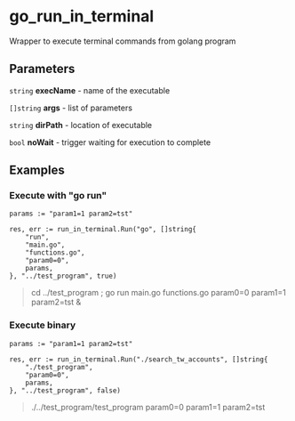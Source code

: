 # go_run_in_terminal
Wrapper to execute terminal commands from golang program

## Parameters
`string` **execName** - name of the executable

`[]string` **args** - list of parameters

`string` **dirPath** - location of executable

`bool` **noWait** - trigger waiting for execution to complete


## Examples

### Execute with "go run"
```
params := "param1=1 param2=tst"

res, err := run_in_terminal.Run("go", []string{
	"run",
	"main.go",
	"functions.go",
	"param0=0",
	params,
}, "../test_program", true)
```
> cd ../test_program ; go run main.go functions.go param0=0 param1=1 param2=tst &

### Execute binary
```
params := "param1=1 param2=tst"

res, err := run_in_terminal.Run("./search_tw_accounts", []string{
	"./test_program",
    "param0=0",
	params,
}, "../test_program", false)
```
> ./../test_program/test_program param0=0 param1=1 param2=tst
